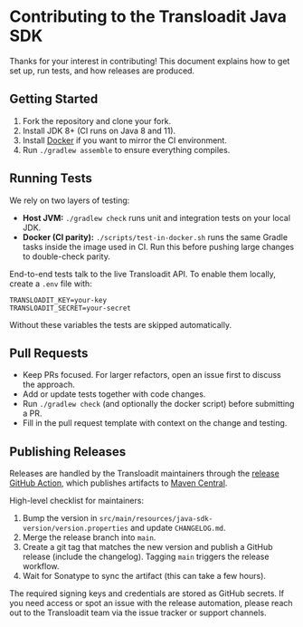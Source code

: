 # Contributing to the Transloadit Java SDK

Thanks for your interest in contributing! This document explains how to get set up, run tests, and how releases are produced.

## Getting Started

1. Fork the repository and clone your fork.
2. Install JDK 8+ (CI runs on Java 8 and 11).
3. Install [Docker](https://docs.docker.com/get-docker/) if you want to mirror the CI environment.
4. Run `./gradlew assemble` to ensure everything compiles.

## Running Tests

We rely on two layers of testing:

- **Host JVM:** `./gradlew check` runs unit and integration tests on your local JDK.
- **Docker (CI parity):** `./scripts/test-in-docker.sh` runs the same Gradle tasks inside the image used in CI. Run this before pushing large changes to double-check parity.

End-to-end tests talk to the live Transloadit API. To enable them locally, create a `.env` file with:

```
TRANSLOADIT_KEY=your-key
TRANSLOADIT_SECRET=your-secret
```

Without these variables the tests are skipped automatically.

## Pull Requests

- Keep PRs focused. For larger refactors, open an issue first to discuss the approach.
- Add or update tests together with code changes.
- Run `./gradlew check` (and optionally the docker script) before submitting a PR.
- Fill in the pull request template with context on the change and testing.

## Publishing Releases

Releases are handled by the Transloadit maintainers through the [release GitHub Action](./.github/workflows/release.yml), which publishes artifacts to [Maven Central](https://search.maven.org/artifact/com.transloadit.sdk/transloadit).

High-level checklist for maintainers:

1. Bump the version in `src/main/resources/java-sdk-version/version.properties` and update `CHANGELOG.md`.
2. Merge the release branch into `main`.
3. Create a git tag that matches the new version and publish a GitHub release (include the changelog). Tagging `main` triggers the release workflow.
4. Wait for Sonatype to sync the artifact (this can take a few hours).

The required signing keys and credentials are stored as GitHub secrets. If you need access or spot an issue with the release automation, please reach out to the Transloadit team via the issue tracker or support channels.
